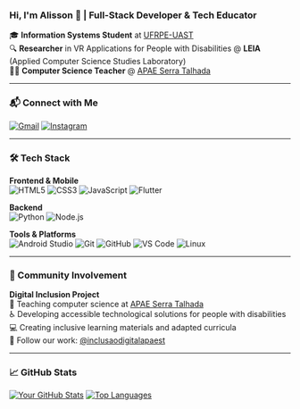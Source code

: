 ### Hi, I'm Alisson 👋 | Full-Stack Developer & Tech Educator

🎓 **Information Systems Student** at [UFRPE-UAST](https://www.ufrpe.br/)  
🔍 **Researcher** in VR Applications for People with Disabilities @ **LEIA**  (Applied Computer Science Studies Laboratory)  
👨🏫 **Computer Science Teacher** @ [APAE Serra Talhada](https://www.apaeserratalhada.org.br/)

---

### 📬 Connect with Me
[![Gmail](https://img.shields.io/badge/Gmail-alissonnascimento.dev@gmail.com-D14836?style=for-the-badge&logo=gmail&logoColor=white)](mailto:alissonnascimento.dev@gmail.com)
[![Instagram](https://img.shields.io/badge/Alisson-@alissongrn_-E4405F?style=for-the-badge&logo=instagram&logoColor=white)](https://www.instagram.com/alissongrn_/)

---

### 🛠️ Tech Stack

**Frontend & Mobile**  
![HTML5](https://img.shields.io/badge/html5-%23E34F26.svg?style=for-the-badge&logo=html5&logoColor=white)
![CSS3](https://img.shields.io/badge/css3-%231572B6.svg?style=for-the-badge&logo=css3&logoColor=white)
![JavaScript](https://img.shields.io/badge/javascript-%23323330.svg?style=for-the-badge&logo=javascript&logoColor=%23F7DF1E)
![Flutter](https://img.shields.io/badge/Flutter-02569B?style=for-the-badge&logo=flutter&logoColor=white)

**Backend**  
![Python](https://img.shields.io/badge/python-3670A0?style=for-the-badge&logo=python&logoColor=ffdd54)
![Node.js](https://img.shields.io/badge/node.js-6DA55F?style=for-the-badge&logo=node.js&logoColor=white)

**Tools & Platforms**  
![Android Studio](https://img.shields.io/badge/Android_Studio-3DDC84?style=for-the-badge&logo=android-studio&logoColor=white)
![Git](https://img.shields.io/badge/git-%23F05033.svg?style=for-the-badge&logo=git&logoColor=white)
![GitHub](https://img.shields.io/badge/github-%23121011.svg?style=for-the-badge&logo=github&logoColor=white)
![VS Code](https://img.shields.io/badge/VS_Code-0078d7.svg?style=for-the-badge&logo=visual-studio-code&logoColor=white)
![Linux](https://img.shields.io/badge/Linux-FCC624?style=for-the-badge&logo=linux&logoColor=black)

---

### 🌟 Community Involvement

**Digital Inclusion Project**  
📱 Teaching computer science at [APAE Serra Talhada](https://www.apaeserratalhada.org.br/)  
♿ Developing accessible technological solutions for people with disabilities  
💻 Creating inclusive learning materials and adapted curricula  
🔄 Follow our work: [@inclusaodigitalapaest](https://www.instagram.com/inclusaodigitalapaest/)

---

### 📈 GitHub Stats

[![Your GitHub Stats](https://github-readme-stats.vercel.app/api?username=AlissonGRN&show_icons=true&theme=dark)](https://github.com/AlissonGRN)
[![Top Languages](https://github-readme-stats.vercel.app/api/top-langs/?username=AlissonGRN&layout=compact&theme=dark)](https://github.com/AlissonGRN)
